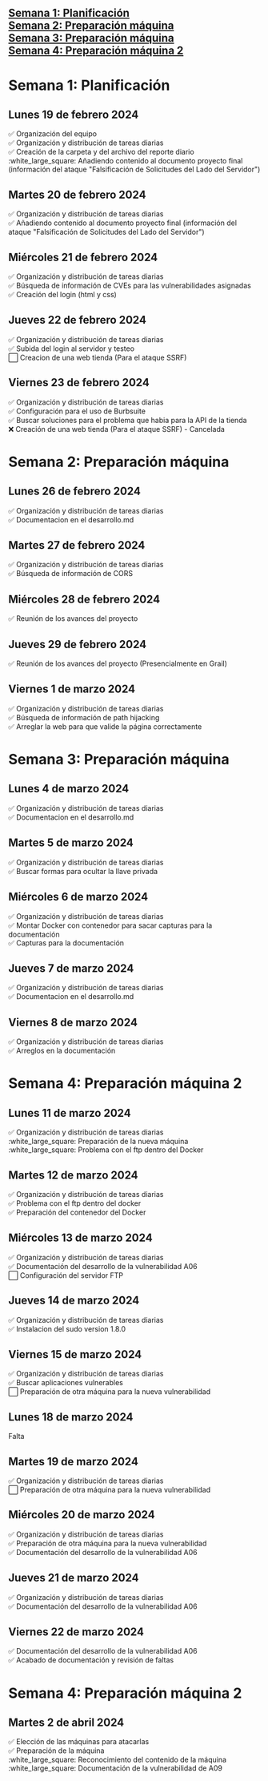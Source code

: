 <span style="color:black;">[ Semana 1: Planificación](#Semana1)</span><br>
<span style="color:black;">[ Semana 2: Preparación máquina](#Semana2)</span><br>
<span style="color:black;">[ Semana 3: Preparación máquina](#Semana3)</span><br>
<span style="color:black;">[ Semana 4: Preparación máquina 2](#Semana4)</span><br>
---

<h1 name="Semana1">Semana 1: Planificación</h1>
<h2>Lunes 19 de febrero 2024</h2>
✅ Organización del equipo <br>
✅ Organización y distribución de tareas diarias <br>
✅ Creación de la carpeta y del archivo del reporte diario <br>
:white_large_square: Añadiendo contenido al documento proyecto final (información del ataque "Falsificación de Solicitudes del Lado del Servidor") <br>

## Martes 20 de febrero 2024 <br>
✅ Organización y distribución de tareas diarias <br>
✅ Añadiendo contenido al documento proyecto final (información del ataque "Falsificación de Solicitudes del Lado del Servidor") <br>

## Miércoles 21 de febrero 2024 
✅ Organización y distribución de tareas diarias <br>
✅ Búsqueda de información de CVEs para las vulnerabilidades asignadas <br>
✅ Creación del login (html y css) <br>

## Jueves 22 de febrero 2024
✅ Organización y distribución de tareas diarias <br>
✅ Subida del login al servidor y testeo <br>
:white_large_square: Creacion de una web tienda (Para el ataque SSRF)<br>

## Viernes 23 de febrero 2024
✅ Organización y distribución de tareas diarias <br>
✅ Configuración para el uso de Burbsuite <br>
✅ Buscar soluciones para el problema que habia para la API de la tienda <br>
❌ Creación de una web tienda (Para el ataque SSRF) - Cancelada <br>

<h1 name="Semana2">Semana 2: Preparación máquina</h1>
<h2>Lunes 26 de febrero 2024</h2>
✅ Organización y distribución de tareas diarias <br>
✅ Documentacion en el desarrollo.md <br>

## Martes 27 de febrero 2024
✅ Organización y distribución de tareas diarias <br>
✅ Búsqueda de información de CORS <br>

## Miércoles 28 de febrero 2024
✅ Reunión de los avances del proyecto <br>

## Jueves 29 de febrero 2024
✅ Reunión de los avances del proyecto (Presencialmente en Grail) <br>

## Viernes 1 de marzo 2024
✅ Organización y distribución de tareas diarias <br>
✅ Búsqueda de información de path hijacking <br>
✅ Arreglar la web para que valide la página correctamente <br>

<h1 name="Semana3">Semana 3: Preparación máquina</h1>
<h2>Lunes 4 de marzo 2024</h2>
✅ Organización y distribución de tareas diarias <br>
✅ Documentacion en el desarrollo.md <br>

## Martes 5 de marzo 2024
✅ Organización y distribución de tareas diarias <br>
✅ Buscar formas para ocultar la llave privada <br>

## Miércoles 6 de marzo 2024
✅ Organización y distribución de tareas diarias <br>
✅ Montar Docker con contenedor para sacar capturas para la documentación <br>
✅ Capturas para la documentación <br>

## Jueves 7 de marzo 2024
✅ Organización y distribución de tareas diarias <br>
✅ Documentacion en el desarrollo.md <br>

## Viernes 8 de marzo 2024
✅ Organización y distribución de tareas diarias <br>
✅ Arreglos en la documentación <br>

<h1 name="Semana4">Semana 4: Preparación máquina 2</h1>
<h2>Lunes 11 de marzo 2024</h2>
✅ Organización y distribución de tareas diarias <br>
:white_large_square: Preparación de la nueva máquina <br>
:white_large_square: Problema con el ftp dentro del Docker <br>

## Martes 12 de marzo 2024
✅ Organización y distribución de tareas diarias <br>
✅ Problema con el ftp dentro del docker <br>
✅ Preparación del contenedor del Docker

## Miércoles 13 de marzo 2024
✅ Organización y distribución de tareas diarias <br>
✅ Documentación del desarrollo de la vulnerabilidad A06 <br>
:white_large_square: Configuración del servidor FTP <br>

## Jueves 14 de marzo 2024
✅ Organización y distribución de tareas diarias <br>
✅ Instalacion del sudo version 1.8.0 <br>

## Viernes 15 de marzo 2024
✅ Organización y distribución de tareas diarias <br>
✅ Buscar aplicaciones vulnerables <br>
:white_large_square: Preparación de otra máquina para la nueva vulnerabilidad

## Lunes 18 de marzo 2024
Falta

## Martes 19 de marzo 2024
✅ Organización y distribución de tareas diarias <br>
:white_large_square: Preparación de otra máquina para la nueva vulnerabilidad

## Miércoles 20 de marzo 2024
✅ Organización y distribución de tareas diarias <br>
✅ Preparación de otra máquina para la nueva vulnerabilidad <br>
✅ Documentación del desarrollo de la vulnerabilidad A06 <br>

## Jueves 21 de marzo 2024
✅ Organización y distribución de tareas diarias <br>
✅ Documentación del desarrollo de la vulnerabilidad A06 <br>

## Viernes 22 de marzo 2024
✅ Documentación del desarrollo de la vulnerabilidad A06 <br>
✅ Acabado de documentación y revisión de faltas

<h1 name="Semana4">Semana 4: Preparación máquina 2</h1>
<h2>Martes 2 de abril 2024</h2>
✅ Elección de las máquinas para atacarlas <br>
✅ Preparación de la máquina <br>
:white_large_square: Reconocimiento del contenido de la máquina <br>
:white_large_square: Documentación de la vulnerabilidad de A09 <br>
